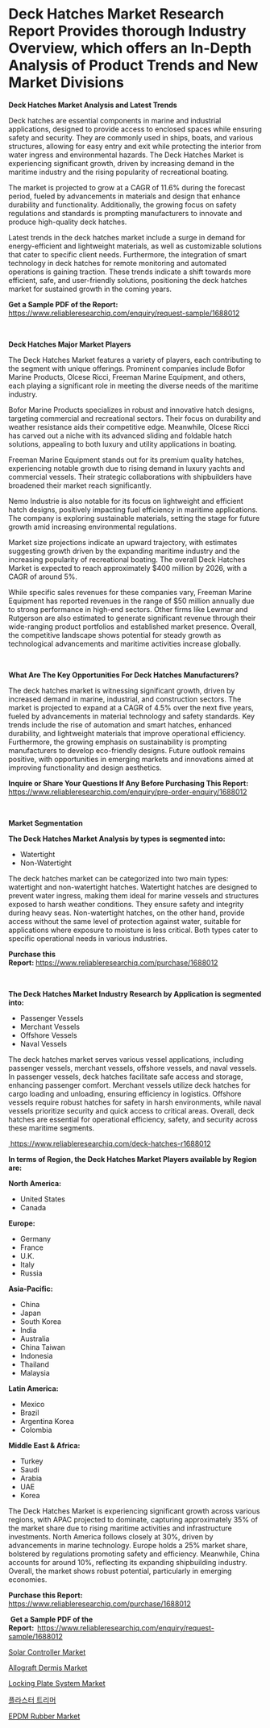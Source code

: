 <p><h1>Deck Hatches Market Research Report Provides thorough Industry Overview, which offers an In-Depth Analysis of Product Trends and New Market Divisions</h1></p><p><strong>Deck Hatches Market Analysis and Latest Trends</strong></p>
<p><p>Deck hatches are essential components in marine and industrial applications, designed to provide access to enclosed spaces while ensuring safety and security. They are commonly used in ships, boats, and various structures, allowing for easy entry and exit while protecting the interior from water ingress and environmental hazards. The Deck Hatches Market is experiencing significant growth, driven by increasing demand in the maritime industry and the rising popularity of recreational boating.</p><p>The market is projected to grow at a CAGR of 11.6% during the forecast period, fueled by advancements in materials and design that enhance durability and functionality. Additionally, the growing focus on safety regulations and standards is prompting manufacturers to innovate and produce high-quality deck hatches.</p><p>Latest trends in the deck hatches market include a surge in demand for energy-efficient and lightweight materials, as well as customizable solutions that cater to specific client needs. Furthermore, the integration of smart technology in deck hatches for remote monitoring and automated operations is gaining traction. These trends indicate a shift towards more efficient, safe, and user-friendly solutions, positioning the deck hatches market for sustained growth in the coming years.</p></p>
<p><strong>Get a Sample PDF of the Report:&nbsp;</strong> <a href="https://www.reliableresearchiq.com/enquiry/request-sample/1688012?utm_campaign=99&utm_medium=2&utm_source=Github&utm_content=ia&utm_term=07112024&utm_id=deck-hatches">https://www.reliableresearchiq.com/enquiry/request-sample/1688012</a></p>
<p>&nbsp;</p>
<p><strong>Deck Hatches Major Market Players</strong></p>
<p><p>The Deck Hatches Market features a variety of players, each contributing to the segment with unique offerings. Prominent companies include Bofor Marine Products, Olcese Ricci, Freeman Marine Equipment, and others, each playing a significant role in meeting the diverse needs of the maritime industry.</p><p>Bofor Marine Products specializes in robust and innovative hatch designs, targeting commercial and recreational sectors. Their focus on durability and weather resistance aids their competitive edge. Meanwhile, Olcese Ricci has carved out a niche with its advanced sliding and foldable hatch solutions, appealing to both luxury and utility applications in boating.</p><p>Freeman Marine Equipment stands out for its premium quality hatches, experiencing notable growth due to rising demand in luxury yachts and commercial vessels. Their strategic collaborations with shipbuilders have broadened their market reach significantly.</p><p>Nemo Industrie is also notable for its focus on lightweight and efficient hatch designs, positively impacting fuel efficiency in maritime applications. The company is exploring sustainable materials, setting the stage for future growth amid increasing environmental regulations.</p><p>Market size projections indicate an upward trajectory, with estimates suggesting growth driven by the expanding maritime industry and the increasing popularity of recreational boating. The overall Deck Hatches Market is expected to reach approximately $400 million by 2026, with a CAGR of around 5%.</p><p>While specific sales revenues for these companies vary, Freeman Marine Equipment has reported revenues in the range of $50 million annually due to strong performance in high-end sectors. Other firms like Lewmar and Rutgerson are also estimated to generate significant revenue through their wide-ranging product portfolios and established market presence. Overall, the competitive landscape shows potential for steady growth as technological advancements and maritime activities increase globally.</p></p>
<p>&nbsp;</p>
<p><strong>What Are The Key Opportunities For Deck Hatches Manufacturers?</strong></p>
<p><p>The deck hatches market is witnessing significant growth, driven by increased demand in marine, industrial, and construction sectors. The market is projected to expand at a CAGR of 4.5% over the next five years, fueled by advancements in material technology and safety standards. Key trends include the rise of automation and smart hatches, enhanced durability, and lightweight materials that improve operational efficiency. Furthermore, the growing emphasis on sustainability is prompting manufacturers to develop eco-friendly designs. Future outlook remains positive, with opportunities in emerging markets and innovations aimed at improving functionality and design aesthetics.</p></p>
<p><strong>Inquire or Share Your Questions If Any Before Purchasing This Report:</strong> <a href="https://www.reliableresearchiq.com/enquiry/pre-order-enquiry/1688012?utm_campaign=99&utm_medium=2&utm_source=Github&utm_content=ia&utm_term=07112024&utm_id=deck-hatches">https://www.reliableresearchiq.com/enquiry/pre-order-enquiry/1688012</a></p>
<p>&nbsp;</p>
<p><strong>Market Segmentation</strong></p>
<p><strong>The Deck Hatches Market Analysis by types is segmented into:</strong></p>
<p><ul><li>Watertight</li><li>Non-Watertight</li></ul></p>
<p><p>The deck hatches market can be categorized into two main types: watertight and non-watertight hatches. Watertight hatches are designed to prevent water ingress, making them ideal for marine vessels and structures exposed to harsh weather conditions. They ensure safety and integrity during heavy seas. Non-watertight hatches, on the other hand, provide access without the same level of protection against water, suitable for applications where exposure to moisture is less critical. Both types cater to specific operational needs in various industries.</p></p>
<p><strong>Purchase this Report:&nbsp;</strong><a href="https://www.reliableresearchiq.com/purchase/1688012?utm_campaign=99&utm_medium=2&utm_source=Github&utm_content=ia&utm_term=07112024&utm_id=deck-hatches">https://www.reliableresearchiq.com/purchase/1688012</a></p>
<p>&nbsp;</p>
<p><strong>The Deck Hatches Market Industry Research by Application is segmented into:</strong></p>
<p><ul><li>Passenger Vessels</li><li>Merchant Vessels</li><li>Offshore Vessels</li><li>Naval Vessels</li></ul></p>
<p><p>The deck hatches market serves various vessel applications, including passenger vessels, merchant vessels, offshore vessels, and naval vessels. In passenger vessels, deck hatches facilitate safe access and storage, enhancing passenger comfort. Merchant vessels utilize deck hatches for cargo loading and unloading, ensuring efficiency in logistics. Offshore vessels require robust hatches for safety in harsh environments, while naval vessels prioritize security and quick access to critical areas. Overall, deck hatches are essential for operational efficiency, safety, and security across these maritime segments.</p></p>
<p><a href="https://www.reliableresearchiq.com/deck-hatches-r1688012?utm_campaign=99&utm_medium=2&utm_source=Github&utm_content=ia&utm_term=07112024&utm_id=deck-hatches">&nbsp;https://www.reliableresearchiq.com/deck-hatches-r1688012</a></p>
<p><strong>In terms of Region, the Deck Hatches Market Players available by Region are:</strong></p>
<p>
    <p> <strong> North America: </strong>
        <ul>
            <li>United States</li>
            <li>Canada</li>
        </ul>
        </p> 
    <p> <strong> Europe: </strong>
        <ul>
            <li>Germany</li>
            <li>France</li>
            <li>U.K.</li>
            <li>Italy</li>
            <li>Russia</li>
        </ul>
        </p> 
    <p> <strong> Asia-Pacific: </strong>
        <ul>
            <li>China</li>
            <li>Japan</li>
            <li>South Korea</li>
            <li>India</li>
            <li>Australia</li>
            <li>China Taiwan</li>
            <li>Indonesia</li>
            <li>Thailand</li>
            <li>Malaysia</li>
        </ul>
        </p> 
    <p> <strong> Latin America: </strong>
        <ul>
            <li>Mexico</li>
            <li>Brazil</li>
            <li>Argentina Korea</li>
            <li>Colombia</li>
        </ul>
        </p> 
    <p> <strong> Middle East & Africa: </strong>
        <ul>
            <li>Turkey</li>
            <li>Saudi</li>
            <li>Arabia</li>
            <li>UAE</li>
            <li>Korea</li>
        </ul>
    </p>
    </p>
<p><p>The Deck Hatches Market is experiencing significant growth across various regions, with APAC projected to dominate, capturing approximately 35% of the market share due to rising maritime activities and infrastructure investments. North America follows closely at 30%, driven by advancements in marine technology. Europe holds a 25% market share, bolstered by regulations promoting safety and efficiency. Meanwhile, China accounts for around 10%, reflecting its expanding shipbuilding industry. Overall, the market shows robust potential, particularly in emerging economies.</p></p>
<p><strong>Purchase this Report: </strong><a href="https://www.reliableresearchiq.com/purchase/1688012?utm_campaign=99&utm_medium=2&utm_source=Github&utm_content=ia&utm_term=07112024&utm_id=deck-hatches">https://www.reliableresearchiq.com/purchase/1688012</a></p>
<p>&nbsp;<strong>Get a Sample PDF of the Report:&nbsp;&nbsp;</strong><a href="https://www.reliableresearchiq.com/enquiry/request-sample/1688012?utm_campaign=99&utm_medium=2&utm_source=Github&utm_content=ia&utm_term=07112024&utm_id=deck-hatches">https://www.reliableresearchiq.com/enquiry/request-sample/1688012</a></p>
<p><strong></strong></p>
<p><p><a href="https://github.com/shebaharrifx/Market-Research-Report-List-1/blob/main/solar-controller-market.md?utm_campaign=99&utm_medium=2&utm_source=Github&utm_content=ia&utm_term=07112024&utm_id=deck-hatches">Solar Controller Market</a></p><p><a href="https://issuu.com/reportprime-2/docs/allograft-dermis-market-size-2030.p_bad5c6355fc77c?utm_campaign=99&utm_medium=2&utm_source=Github&utm_content=ia&utm_term=07112024&utm_id=deck-hatches">Allograft Dermis Market</a></p><p><a href="https://issuu.com/reportprime-2/docs/locking-plate-system-market-size-20_a48c00058c9615?utm_campaign=99&utm_medium=2&utm_source=Github&utm_content=ia&utm_term=07112024&utm_id=deck-hatches">Locking Plate System Market</a></p><p><a href="https://github.com/sougarounis/Market-Research-Report-List-6/blob/main/598238322603.md?utm_campaign=99&utm_medium=2&utm_source=Github&utm_content=ia&utm_term=07112024&utm_id=deck-hatches">플라스터 트리머</a></p><p><a href="https://github.com/danyelltzmol/Market-Research-Report-List-1/blob/main/epdm-rubber-market.md?utm_campaign=99&utm_medium=2&utm_source=Github&utm_content=ia&utm_term=07112024&utm_id=deck-hatches">EPDM Rubber Market</a></p></p>